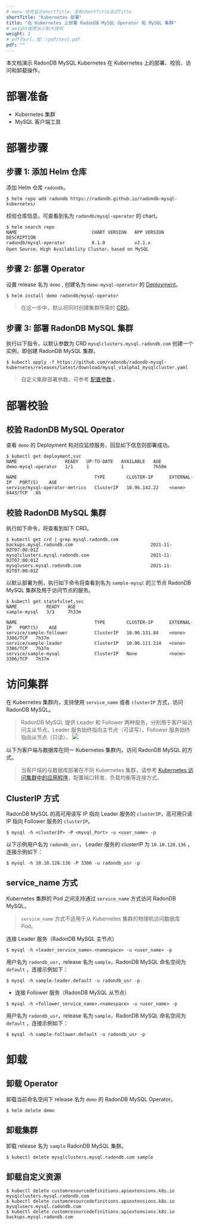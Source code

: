 ```yaml
---
# menu 优先显示shortTitle，没有shortTitle显示Title
shortTitle: "Kubernetes 部署"
title: "在 Kubernetes 上部署 RadonDB MySQL Operator 和 MySQL 集群"
# weight按照从小到大排列
weight: 2
# pdf的url，如：/pdf/test.pdf
pdf: ""
---
```


本文档演示 RadonDB MySQL Kubernetes 在 Kubernetes 上的部署、校验、访问和卸载操作。

# 部署准备

- Kubernetes 集群
- MySQL 客户端工具

# 部署步骤

## 步骤 1: 添加 Helm 仓库
添加 Helm 仓库 `radondb`。
```shell
$ helm repo add radondb https://radondb.github.io/radondb-mysql-kubernetes/
```

校验仓库信息，可查看到名为 `radondb/mysql-operator` 的 chart。

```shell
$ helm search repo
NAME                            CHART VERSION   APP VERSION                     DESCRIPTION                 
radondb/mysql-operator          0.1.0           v2.1.x                          Open Source，High Availability Cluster，based on MySQL                     
```

## 步骤 2: 部署 Operator

设置 release 名为 `demo` , 创建名为 `demo-mysql-operator` 的 [Deployment](https://kubernetes.io/zh/docs/concepts/workloads/controllers/deployment/)。

```shell
$ helm install demo radondb/mysql-operator
```
 
> 在这一步中，默认将同时创建集群所需的 [CRD](https://kubernetes.io/zh/docs/concepts/extend-kubernetes/api-extension/custom-resources/)。

## 步骤 3: 部署 RadonDB MySQL 集群

执行以下指令，以默认参数为 CRD `mysqlclusters.mysql.radondb.com` 创建一个实例，即创建 RadonDB MySQL 集群。

```shell
$ kubectl apply -f https://github.com/radondb/radondb-mysql-kubernetes/releases/latest/download/mysql_v1alpha1_mysqlcluster.yaml
```
> 自定义集群部署参数，可参考 [配置参数](./config_para.md) 。


# 部署校验

## 校验 RadonDB MySQL Operator

查看 `demo` 的 Deployment 和对应监控服务，回显如下信息则部署成功。

```shell
$ kubectl get deployment,svc
NAME                  READY   UP-TO-DATE   AVAILABLE   AGE
demo-mysql-operator   1/1     1            1           7h50m

NAME                             TYPE        CLUSTER-IP      EXTERNAL-IP   PORT(S)    AGE
service/mysql-operator-metrics   ClusterIP   10.96.142.22    <none>        8443/TCP   8h
```

## 校验 RadonDB MySQL 集群

执行如下命令，将查看到如下 CRD。

```shell
$ kubectl get crd | grep mysql.radondb.com
backups.mysql.radondb.com                             2021-11-02T07:00:01Z
mysqlclusters.mysql.radondb.com                       2021-11-02T07:00:01Z
mysqlusers.mysql.radondb.com                          2021-11-02T07:00:01Z
```

以默认部署为例，执行如下命令将查看到名为 `sample-mysql` 的三节点 RadonDB MySQL 集群及用于访问节点的服务。

```shell
$ kubectl get statefulset,svc
NAME           READY   AGE
sample-mysql   3/3     7h33m

NAME                             TYPE        CLUSTER-IP      EXTERNAL-IP   PORT(S)    AGE
service/sample-follower          ClusterIP   10.96.131.84    <none>        3306/TCP   7h37m
service/sample-leader            ClusterIP   10.96.111.214   <none>        3306/TCP   7h37m
service/sample-mysql             ClusterIP   None            <none>        3306/TCP   7h37m
```

# 访问集群

在 Kubernetes 集群内，支持使用 `service_name` 或者 `clusterIP` 方式，访问 RadonDB MySQL。

> RadonDB MySQL 提供 Leader 和 Follower 两种服务，分别用于客户端访问主从节点。Leader 服务始终指向主节点（可读写），Follower 服务始终指向从节点（只读）。
![](https://radondb.com/images/projects/mysql/mysql-architecture.png)

以下为客户端与数据库在同一 Kubernetes 集群内，访问 RadonDB MySQL 的方式。

> 当客户端的与数据库部署在不同 Kubernetes 集群，请参考 [Kubernetes 访问集群中的应用程序](https://kubernetes.io/zh/docs/tasks/access-application-cluster/)，配置端口转发、负载均衡等连接方式。


## ClusterIP 方式

RadonDB MySQL 的高可用读写 IP 指向 Leader 服务的 `clusterIP`，高可用只读 IP 指向 Follower 服务的 `clusterIP`。

```shell
$ mysql -h <clusterIP> -P <mysql_Port> -u <user_name> -p
```

以下示例用户名为 `radondb_usr`， Leader 服务的 clusterIP 为 `10.10.128.136` ，连接示例如下：

```shell
$ mysql -h 10.10.128.136 -P 3306 -u radondb_usr -p
```

## service_name 方式

Kubernetes 集群的 Pod 之间支持通过 `service_name` 方式访问 RadonDB MySQL。

> `service_name` 方式不适用于从 Kubernetes 集群的物理机访问数据库 Pod。

连接 Leader 服务（RadonDB MySQL 主节点）

```shell
$ mysql -h <leader_service_name>.<namespace> -u <user_name> -p
```

用户名为 `radondb_usr`，release 名为 `sample`，RadonDB MySQL 命名空间为 `default` ，连接示例如下：

```shell
$ mysql -h sample-leader.default -u radondb_usr -p
```

* 连接 Follower 服务（RadonDB MySQL 从节点）

```shell
$ mysql -h <follower_service_name>.<namespace> -u <user_name> -p
```

用户名为 `radondb_usr`，release 名为 `sample`，RadonDB MySQL 命名空间为 `default` ，连接示例如下：

```shell
$ mysql -h sample-follower.default -u radondb_usr -p  
```

# 卸载

## 卸载 Operator

卸载当前命名空间下 release 名为 `demo` 的 RadonDB MySQL Operator。

```shell
$ helm delete demo
```

## 卸载集群

卸载 release 名为 `sample` RadonDB MySQL 集群。

```shell
$ kubectl delete mysqlclusters.mysql.radondb.com sample
```

## 卸载自定义资源

```shell
$ kubectl delete customresourcedefinitions.apiextensions.k8s.io mysqlclusters.mysql.radondb.com
$ kubectl delete customresourcedefinitions.apiextensions.k8s.io mysqlusers.mysql.radondb.com
$ kubectl delete customresourcedefinitions.apiextensions.k8s.io backups.mysql.radondb.com
```

